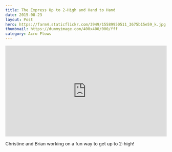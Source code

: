 ```yaml
---
title: The Express Up to 2-High and Hand to Hand
date: 2015-08-23
layout: Post
hero: https://farm4.staticflickr.com/3949/15589950511_3675b15e59_k.jpg
thumbnail: https://dummyimage.com/400x400/000/fff
category: Acro Flows
---
```


<style>.embed-container { position: relative; padding-bottom: 56.25%; height: 0; overflow: hidden; max-width: 100%; } .embed-container iframe, .embed-container object, .embed-container embed { position: absolute; top: 0; left: 0; width: 100%; height: 100%; }</style><div class='embed-container'><iframe src='https://www.youtube.com/embed/z9-b5NMA5aY' frameborder='0' allowfullscreen></iframe></div>

Christine and Brian working on a fun way to get up to 2-high!
